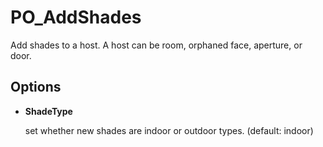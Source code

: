 # PO_AddShades

Add shades to a host. A host can be room, orphaned face, aperture, or door.

## Options

* **ShadeType**

  set whether new shades are indoor or outdoor types. (default: indoor)

